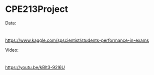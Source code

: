 # CPE213Project

Data:
#
https://www.kaggle.com/spscientist/students-performance-in-exams

Video:
#
https://youtu.be/kBlt3-92I6U
